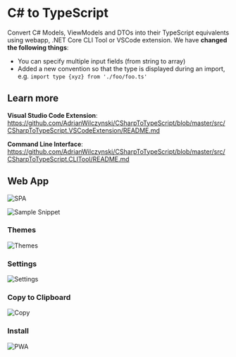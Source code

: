 # C# to TypeScript

Convert C# Models, ViewModels and DTOs into their TypeScript equivalents using webapp, .NET Core CLI Tool or VSCode extension.
We have **changed the following things**:

- You can specify multiple input fields (from string to array)
- Added a new convention so that the type is displayed during an import, e.g. `import type {xyz} from './foo/foo.ts'`

## Learn more

**Visual Studio Code Extension**: https://github.com/AdrianWilczynski/CSharpToTypeScript/blob/master/src/CSharpToTypeScript.VSCodeExtension/README.md

**Command Line Interface**: https://github.com/AdrianWilczynski/CSharpToTypeScript/blob/master/src/CSharpToTypeScript.CLITool/README.md

## Web App

![SPA](img/spa.gif)

![Sample Snippet](img/spa-sample-snippet.gif)

### Themes

![Themes](img/spa-themes.gif)

### Settings

![Settings](img/spa-settings.gif)

### Copy to Clipboard

![Copy](img/spa-copy.gif)

### Install

![PWA](img/spa-pwa.gif)

